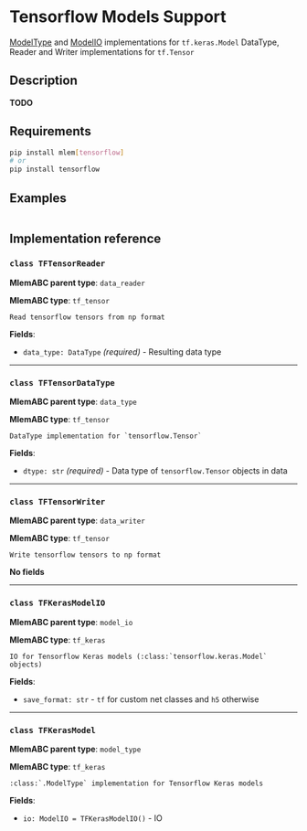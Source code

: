 # Tensorflow Models Support

[ModelType](/doc/user-guide/mlem-abcs#modeltype) and
[ModelIO](/doc/user-guide/mlem-abcs#modelio) implementations for
`tf.keras.Model` DataType, Reader and Writer implementations for `tf.Tensor`

## Description

**TODO**

## Requirements

```bash
pip install mlem[tensorflow]
# or
pip install tensorflow
```

## Examples

```python

```

## Implementation reference

### `class TFTensorReader`

**MlemABC parent type**: `data_reader`

**MlemABC type**: `tf_tensor`

    Read tensorflow tensors from np format

**Fields**:

- `data_type: DataType` _(required)_ - Resulting data type

---

### `class TFTensorDataType`

**MlemABC parent type**: `data_type`

**MlemABC type**: `tf_tensor`

    DataType implementation for `tensorflow.Tensor`

**Fields**:

- `dtype: str` _(required)_ - Data type of `tensorflow.Tensor` objects in data

---

### `class TFTensorWriter`

**MlemABC parent type**: `data_writer`

**MlemABC type**: `tf_tensor`

    Write tensorflow tensors to np format

**No fields**

---

### `class TFKerasModelIO`

**MlemABC parent type**: `model_io`

**MlemABC type**: `tf_keras`

    IO for Tensorflow Keras models (:class:`tensorflow.keras.Model`
    objects)

**Fields**:

- `save_format: str` - `tf` for custom net classes and `h5` otherwise

---

### `class TFKerasModel`

**MlemABC parent type**: `model_type`

**MlemABC type**: `tf_keras`

    :class:`.ModelType` implementation for Tensorflow Keras models

**Fields**:

- `io: ModelIO = TFKerasModelIO()` - IO
